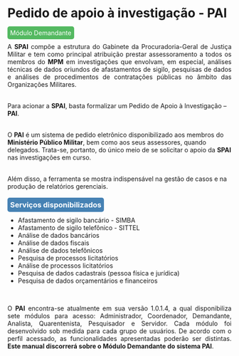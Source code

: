 # Pedido de apoio à investigação - PAI <br> 

<span style="background-color: #54b961; border-radius: 5px; padding: 6px; color: #FFFFFF ">Módulo Demandante</span>
<p style="text-align: justify;">
A <strong>SPAI</strong> compõe a estrutura do Gabinete da Procuradoria-Geral de Justiça Militar e tem como principal atribuição prestar assessoramento a todos os membros do <strong>MPM</strong> em investigações que envolvam, em especial, análises técnicas de dados oriundos de afastamentos de sigilo, pesquisas de dados e análises de procedimentos de contratações públicas no âmbito das Organizações Militares. <br><br>

Para acionar a <strong>SPAI</strong>, basta formalizar um Pedido de Apoio à Investigação – <strong>PAI</strong>.  <br><br>

O <strong>PAI</strong> é um sistema de pedido eletrônico disponibilizado aos membros do <strong>Ministério Público Militar</strong>, bem como aos seus assessores, quando delegados. Trata-se, portanto, do único meio de se solicitar o apoio da <strong>SPAI</strong> nas investigações em curso.  <br><br>

Além disso, a ferramenta se mostra indispensável na gestão de casos e na produção de relatórios gerenciais. </p>

### <span style="background-color: #4682B4; border-radius: 5px; padding: 6px; color: #FFFFFF">Serviços disponibilizados</span>

<ul class="seletor">
    <li> Afastamento de sigilo bancário - SIMBA </li>
    <li> Afastamento de sigilo telefônico - SITTEL </li>
    <li> Análise de dados bancários </li>
    <li> Análise de dados fiscais </li>  
    <li> Análise de dados telefônicos </li> 
    <li> Pesquisa de processos licitatórios </li> 
    <li> Análise de processos licitatórios </li>
    <li> Pesquisa de dados cadastrais (pessoa física e jurídica) </li>
    <li> Pesquisa de dados orçamentários e financeiros </li>
</ul><br>

<p style="text-align: justify;"> O <strong>PAI</strong> encontra-se atualmente em sua versão 1.0.1.4, a qual disponibiliza sete módulos para acesso: Administrador, Coordenador, Demandante, Analista, Quarentenista, Pesquisador e Servidor. Cada módulo foi desenvolvido sob medida para cada grupo de usuários. De acordo com o perfil acessado, as funcionalidades apresentadas poderão ser distintas. <strong>Este manual discorrerá sobre o Módulo Demandante do sistema PAI</strong>.</p><br><br>